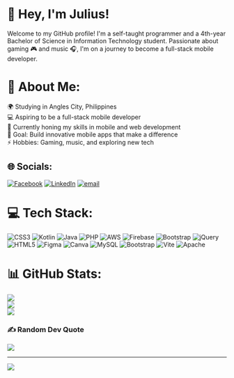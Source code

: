 # 👋 **Hey, I'm Julius!**
Welcome to my GitHub profile! I'm a self-taught programmer and a 4th-year Bachelor of Science in Information Technology student. Passionate about gaming 🎮 and music 🎧, I'm on a journey to become a full-stack mobile developer.

# 💫 About Me:

🌍 Studying in Angles City, Philippines <br>
💻 Aspiring to be a full-stack mobile developer<br>
🌱 Currently honing my skills in mobile and web development<br>
🎯 Goal: Build innovative mobile apps that make a difference<br>
⚡️ Hobbies: Gaming, music, and exploring new tech<br>

## 🌐 Socials:

[![Facebook](https://img.shields.io/badge/Facebook-%231877F2.svg?logo=Facebook&logoColor=white)](https://facebook.com/https://www.facebook.com/julius.morin.9/) [![LinkedIn](https://img.shields.io/badge/LinkedIn-%230077B5.svg?logo=linkedin&logoColor=white)](https://linkedin.com/in/www.linkedin.com/in/julius-morin-953514252) [![email](https://img.shields.io/badge/Email-D14836?logo=gmail&logoColor=white)](mailto:jmorin0100@gmail.com)

# 💻 Tech Stack:

![CSS3](https://img.shields.io/badge/css3-%231572B6.svg?style=for-the-badge&logo=css3&logoColor=white) ![Kotlin](https://img.shields.io/badge/kotlin-%237F52FF.svg?style=for-the-badge&logo=kotlin&logoColor=white) ![Java](https://img.shields.io/badge/java-%23ED8B00.svg?style=for-the-badge&logo=openjdk&logoColor=white) ![PHP](https://img.shields.io/badge/php-%23777BB4.svg?style=for-the-badge&logo=php&logoColor=white) ![AWS](https://img.shields.io/badge/AWS-%23FF9900.svg?style=for-the-badge&logo=amazon-aws&logoColor=white) ![Firebase](https://img.shields.io/badge/firebase-%23039BE5.svg?style=for-the-badge&logo=firebase) ![Bootstrap](https://img.shields.io/badge/bootstrap-%238511FA.svg?style=for-the-badge&logo=bootstrap&logoColor=white) ![jQuery](https://img.shields.io/badge/jquery-%230769AD.svg?style=for-the-badge&logo=jquery&logoColor=white) ![HTML5](https://img.shields.io/badge/html5-%23E34F26.svg?style=for-the-badge&logo=html5&logoColor=white) ![Figma](https://img.shields.io/badge/figma-%23F24E1E.svg?style=for-the-badge&logo=figma&logoColor=white) ![Canva](https://img.shields.io/badge/Canva-%2300C4CC.svg?style=for-the-badge&logo=Canva&logoColor=white) ![MySQL](https://img.shields.io/badge/mysql-4479A1.svg?style=for-the-badge&logo=mysql&logoColor=white) ![Bootstrap](https://img.shields.io/badge/bootstrap-%238511FA.svg?style=for-the-badge&logo=bootstrap&logoColor=white) ![Vite](https://img.shields.io/badge/vite-%23646CFF.svg?style=for-the-badge&logo=vite&logoColor=white) ![Apache](https://img.shields.io/badge/apache-%23D42029.svg?style=for-the-badge&logo=apache&logoColor=white)

# 📊 GitHub Stats:

![](https://github-readme-stats.vercel.app/api?username=Julyus1&theme=nightowl&hide_border=false&include_all_commits=false&count_private=true)<br/>
![](https://nirzak-streak-stats.vercel.app/?user=Julyus1&theme=nightowl&hide_border=false)<br/>
![](https://github-readme-stats.vercel.app/api/top-langs/?username=Julyus1&theme=nightowl&hide_border=false&include_all_commits=false&count_private=true&layout=compact)

### ✍️ Random Dev Quote

![](https://quotes-github-readme.vercel.app/api?type=horizontal&theme=radical)

---

[![](https://visitcount.itsvg.in/api?id=Julyus1&icon=0&color=0)](https://visitcount.itsvg.in)

<!-- Proudly created with GPRM ( https://gprm.itsvg.in ) -->
